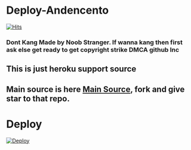 # Deploy-Andencento

[![Hits](https://hits.seeyoufarm.com/api/count/incr/badge.svg?url=https%3A%2F%2Fgithub.com%2FAndencento%2FDeploy-Andencento&count_bg=%2379C83D&title_bg=%23555555&icon=&icon_color=%23E7E7E7&title=hits&edge_flat=false)](https://hits.seeyoufarm.com)
### Dont Kang Made by Noob Stranger. If wanna kang then first ask else get ready to get copyright strike DMCA github Inc
## This is just heroku support source
## Main source is here [Main Source](https://github.com/Andencento/Andencento), fork and give star to that repo.

# Deploy
[![Deploy](https://www.herokucdn.com/deploy/button.svg)](https://dashboard.heroku.com/https://heroku.com/deploy?template=https://github.com/InternetAmethyst/andencenf)
